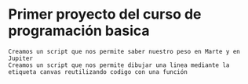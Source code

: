 # Primer proyecto del curso de programación basica
    Creamos un script que nos permite saber nuestro peso en Marte y en Jupiter
    Creamos un script que nos permite dibujar una linea mediante la etiqueta canvas reutilizando codigo con una función
    
